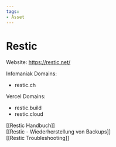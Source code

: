 ```yaml
---
tags:
- Asset
---
```

# Restic

Website: <https://restic.net/>

Infomaniak Domains:

- restic.ch

Vercel Domains:

- restic.build
- restic.cloud

[[Restic Handbuch]]\
[[Restic - Wiederherstellung von Backups]]\
[[Restic Troubleshooting]]